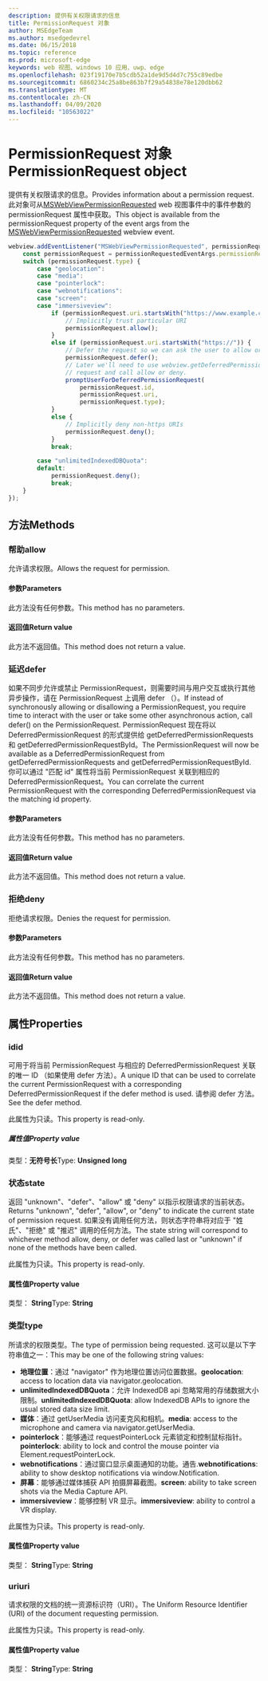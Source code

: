 ```yaml
---
description: 提供有关权限请求的信息
title: PermissionRequest 对象
author: MSEdgeTeam
ms.author: msedgedevrel
ms.date: 06/15/2018
ms.topic: reference
ms.prod: microsoft-edge
keywords: web 视图、windows 10 应用、uwp、edge
ms.openlocfilehash: 023f19170e7b5cdb52a1de9d5d4d7c755c89edbe
ms.sourcegitcommit: 6860234c25a8be863b7f29a54838e78e120dbb62
ms.translationtype: MT
ms.contentlocale: zh-CN
ms.lasthandoff: 04/09/2020
ms.locfileid: "10563022"
---
```

# <span data-ttu-id="2057e-104">PermissionRequest 对象</span><span class="sxs-lookup"><span data-stu-id="2057e-104">PermissionRequest object</span></span>

<span data-ttu-id="2057e-105">提供有关权限请求的信息。</span><span class="sxs-lookup"><span data-stu-id="2057e-105">Provides information about a permission request.</span></span> <span data-ttu-id="2057e-106">此对象可从[MSWebViewPermissionRequested](../webview.md#mswebviewpermissionrequested) web 视图事件中的事件参数的 permissionRequest 属性中获取。</span><span class="sxs-lookup"><span data-stu-id="2057e-106">This object is available from the permissionRequest property of the event args from the [MSWebViewPermissionRequested](../webview.md#mswebviewpermissionrequested) webview event.</span></span>

```js
webview.addEventListener("MSWebViewPermissionRequested", permissionRequestedEventArgs => {
    const permissionRequest = permissionRequestedEventArgs.permissionRequest;
    switch (permissionRequest.type) {
        case "geolocation":
        case "media":
        case "pointerlock":
        case "webnotifications":
        case "screen":
        case "immersiveview":
            if (permissionRequest.uri.startsWith("https://www.example.com/")) {
                // Implicitly trust particular URI
                permissionRequest.allow();
            }
            else if (permissionRequest.uri.startsWith("https://")) {
                // Defer the request so we can ask the user to allow or deny the request
                permissionRequest.defer();
                // Later we'll need to use webview.getDeferredPermissionRequestById for this
                // request and call allow or deny.
                promptUserForDeferredPermissionRequest(
                    permissionRequest.id,
                    permissionRequest.uri,
                    permissionRequest.type);
            }
            else {
                // Implicitly deny non-https URIs
                permissionRequest.deny();
            }
            break;

        case "unlimitedIndexedDBQuota":
        default:
            permissionRequest.deny();
            break;
    }
});
```

## <span data-ttu-id="2057e-107">方法</span><span class="sxs-lookup"><span data-stu-id="2057e-107">Methods</span></span>

### <span data-ttu-id="2057e-108">帮助</span><span class="sxs-lookup"><span data-stu-id="2057e-108">allow</span></span>

<span data-ttu-id="2057e-109">允许请求权限。</span><span class="sxs-lookup"><span data-stu-id="2057e-109">Allows the request for permission.</span></span>

#### <span data-ttu-id="2057e-110">参数</span><span class="sxs-lookup"><span data-stu-id="2057e-110">Parameters</span></span>

<span data-ttu-id="2057e-111">此方法没有任何参数。</span><span class="sxs-lookup"><span data-stu-id="2057e-111">This method has no parameters.</span></span>

#### <span data-ttu-id="2057e-112">返回值</span><span class="sxs-lookup"><span data-stu-id="2057e-112">Return value</span></span>

<span data-ttu-id="2057e-113">此方法不返回值。</span><span class="sxs-lookup"><span data-stu-id="2057e-113">This method does not return a value.</span></span>

### <span data-ttu-id="2057e-114">延迟</span><span class="sxs-lookup"><span data-stu-id="2057e-114">defer</span></span>

<span data-ttu-id="2057e-115">如果不同步允许或禁止 PermissionRequest，则需要时间与用户交互或执行其他异步操作，请在 PermissionRequest 上调用 defer （）。</span><span class="sxs-lookup"><span data-stu-id="2057e-115">If instead of synchronously allowing or disallowing a PermissionRequest, you require time to interact with the user or take some other asynchronous action, call defer() on the PermissionRequest.</span></span> <span data-ttu-id="2057e-116">PermissionRequest 现在将以 DeferredPermissionRequest 的形式提供给 getDeferredPermissionRequests 和 getDeferredPermissionRequestById。</span><span class="sxs-lookup"><span data-stu-id="2057e-116">The PermissionRequest will now be available as a DeferredPermissionRequest from getDeferredPermissionRequests and getDeferredPermissionRequestById.</span></span> <span data-ttu-id="2057e-117">你可以通过 "匹配 id" 属性将当前 PermissionRequest 关联到相应的 DeferredPermissionRequest。</span><span class="sxs-lookup"><span data-stu-id="2057e-117">You can correlate the current PermissionRequest with the corresponding DeferredPermissionRequest via the matching id property.</span></span>

#### <span data-ttu-id="2057e-118">参数</span><span class="sxs-lookup"><span data-stu-id="2057e-118">Parameters</span></span>

<span data-ttu-id="2057e-119">此方法没有任何参数。</span><span class="sxs-lookup"><span data-stu-id="2057e-119">This method has no parameters.</span></span>

#### <span data-ttu-id="2057e-120">返回值</span><span class="sxs-lookup"><span data-stu-id="2057e-120">Return value</span></span>

<span data-ttu-id="2057e-121">此方法不返回值。</span><span class="sxs-lookup"><span data-stu-id="2057e-121">This method does not return a value.</span></span>

### <span data-ttu-id="2057e-122">拒绝</span><span class="sxs-lookup"><span data-stu-id="2057e-122">deny</span></span>

<span data-ttu-id="2057e-123">拒绝请求权限。</span><span class="sxs-lookup"><span data-stu-id="2057e-123">Denies the request for permission.</span></span>

#### <span data-ttu-id="2057e-124">参数</span><span class="sxs-lookup"><span data-stu-id="2057e-124">Parameters</span></span>

<span data-ttu-id="2057e-125">此方法没有任何参数。</span><span class="sxs-lookup"><span data-stu-id="2057e-125">This method has no parameters.</span></span>

#### <span data-ttu-id="2057e-126">返回值</span><span class="sxs-lookup"><span data-stu-id="2057e-126">Return value</span></span>

<span data-ttu-id="2057e-127">此方法不返回值。</span><span class="sxs-lookup"><span data-stu-id="2057e-127">This method does not return a value.</span></span>

## <span data-ttu-id="2057e-128">属性</span><span class="sxs-lookup"><span data-stu-id="2057e-128">Properties</span></span>

### <span data-ttu-id="2057e-129">id</span><span class="sxs-lookup"><span data-stu-id="2057e-129">id</span></span>

<span data-ttu-id="2057e-130">可用于将当前 PermissionRequest 与相应的 DeferredPermissionRequest 关联的唯一 ID （如果使用 defer 方法）。</span><span class="sxs-lookup"><span data-stu-id="2057e-130">A unique ID that can be used to correlate the current PermissionRequest with a corresponding DeferredPermissionRequest if the defer method is used.</span></span> <span data-ttu-id="2057e-131">请参阅 defer 方法。</span><span class="sxs-lookup"><span data-stu-id="2057e-131">See the defer method.</span></span>

<span data-ttu-id="2057e-132">此属性为只读。</span><span class="sxs-lookup"><span data-stu-id="2057e-132">This property is read-only.</span></span>

##### <span data-ttu-id="2057e-133">属性值</span><span class="sxs-lookup"><span data-stu-id="2057e-133">Property value</span></span>

<span data-ttu-id="2057e-134">类型：**无符号长**</span><span class="sxs-lookup"><span data-stu-id="2057e-134">Type: **Unsigned long**</span></span>

### <span data-ttu-id="2057e-135">状态</span><span class="sxs-lookup"><span data-stu-id="2057e-135">state</span></span>

<span data-ttu-id="2057e-136">返回 "unknown"、"defer"、"allow" 或 "deny" 以指示权限请求的当前状态。</span><span class="sxs-lookup"><span data-stu-id="2057e-136">Returns "unknown", "defer", "allow", or "deny" to indicate the current state of permission request.</span></span> <span data-ttu-id="2057e-137">如果没有调用任何方法，则状态字符串将对应于 "姓氏"、"拒绝" 或 "推迟" 调用的任何方法。</span><span class="sxs-lookup"><span data-stu-id="2057e-137">The state string will correspond to whichever method allow, deny, or defer was called last or "unknown" if none of the methods have been called.</span></span>

<span data-ttu-id="2057e-138">此属性为只读。</span><span class="sxs-lookup"><span data-stu-id="2057e-138">This property is read-only.</span></span>

#### <span data-ttu-id="2057e-139">属性值</span><span class="sxs-lookup"><span data-stu-id="2057e-139">Property value</span></span>

<span data-ttu-id="2057e-140">类型： **String**</span><span class="sxs-lookup"><span data-stu-id="2057e-140">Type: **String**</span></span>

### <span data-ttu-id="2057e-141">类型</span><span class="sxs-lookup"><span data-stu-id="2057e-141">type</span></span>

<span data-ttu-id="2057e-142">所请求的权限类型。</span><span class="sxs-lookup"><span data-stu-id="2057e-142">The type of permission being requested.</span></span> <span data-ttu-id="2057e-143">这可以是以下字符串值之一：</span><span class="sxs-lookup"><span data-stu-id="2057e-143">This may be one of the following string values:</span></span>

- <span data-ttu-id="2057e-144">**地理位置**：通过 "navigator" 作为地理位置访问位置数据。</span><span class="sxs-lookup"><span data-stu-id="2057e-144">**geolocation**: access to location data via navigator.geolocation.</span></span>
- <span data-ttu-id="2057e-145">**unlimitedIndexedDBQuota**：允许 IndexedDB api 忽略常用的存储数据大小限制。</span><span class="sxs-lookup"><span data-stu-id="2057e-145">**unlimitedIndexedDBQuota**: allow IndexedDB APIs to ignore the usual stored data size limit.</span></span>
- <span data-ttu-id="2057e-146">**媒体**：通过 getUserMedia 访问麦克风和相机。</span><span class="sxs-lookup"><span data-stu-id="2057e-146">**media**: access to the microphone and camera via navigator.getUserMedia.</span></span>
- <span data-ttu-id="2057e-147">**pointerlock**：能够通过 requestPointerLock 元素锁定和控制鼠标指针。</span><span class="sxs-lookup"><span data-stu-id="2057e-147">**pointerlock**: ability to lock and control the mouse pointer via Element.requestPointerLock.</span></span>
- <span data-ttu-id="2057e-148">**webnotifications**：通过窗口显示桌面通知的功能。通告.</span><span class="sxs-lookup"><span data-stu-id="2057e-148">**webnotifications**: ability to show desktop notifications via window.Notification.</span></span>
- <span data-ttu-id="2057e-149">**屏幕**：能够通过媒体捕获 API 拍摄屏幕截图。</span><span class="sxs-lookup"><span data-stu-id="2057e-149">**screen**: ability to take screen shots via the Media Capture API.</span></span>
- <span data-ttu-id="2057e-150">**immersiveview**：能够控制 VR 显示。</span><span class="sxs-lookup"><span data-stu-id="2057e-150">**immersiveview**: ability to control a VR display.</span></span>

<span data-ttu-id="2057e-151">此属性为只读。</span><span class="sxs-lookup"><span data-stu-id="2057e-151">This property is read-only.</span></span>

#### <span data-ttu-id="2057e-152">属性值</span><span class="sxs-lookup"><span data-stu-id="2057e-152">Property value</span></span>

<span data-ttu-id="2057e-153">类型： **String**</span><span class="sxs-lookup"><span data-stu-id="2057e-153">Type: **String**</span></span>

### <span data-ttu-id="2057e-154">uri</span><span class="sxs-lookup"><span data-stu-id="2057e-154">uri</span></span>

<span data-ttu-id="2057e-155">请求权限的文档的统一资源标识符（URI）。</span><span class="sxs-lookup"><span data-stu-id="2057e-155">The Uniform Resource Identifier (URI) of the document requesting permission.</span></span>

<span data-ttu-id="2057e-156">此属性为只读。</span><span class="sxs-lookup"><span data-stu-id="2057e-156">This property is read-only.</span></span>

#### <span data-ttu-id="2057e-157">属性值</span><span class="sxs-lookup"><span data-stu-id="2057e-157">Property value</span></span>

<span data-ttu-id="2057e-158">类型： **String**</span><span class="sxs-lookup"><span data-stu-id="2057e-158">Type: **String**</span></span>
